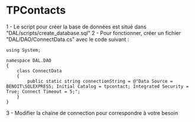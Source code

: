 # TPContacts

1 - Le script pour créer la base de données est situé dans "DAL/scripts/create_database.sql" 2 - Pour fonctionner, créer un fichier "DAL/DAO/ConnectData.cs" avec le code suivant :

```
using System;

namespace DAL.DAO
{
    class ConnectData
    {
        public static string connectionString = @"Data Source = BENOIT\SQLEXPRESS; Initial Catalog = tpcontact; Integrated Security = True; Connect Timeout = 5;";
    }
}
```

3 - Modifier la chaine de connection pour correspondre à votre besoin
